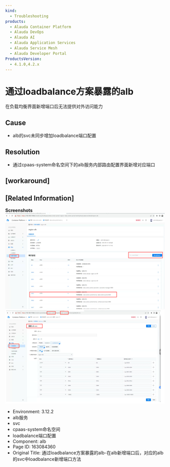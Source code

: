 ```yaml
---
kind:
  - Troubleshooting
products:
  - Alauda Container Platform
  - Alauda DevOps
  - Alauda AI
  - Alauda Application Services
  - Alauda Service Mesh
  - Alauda Developer Portal
ProductsVersion:
  - 4.1.0,4.2.x
---
```

<!-- A type of document that involves encountering a fault, diagnosing it, performing root cause analysis, and providing solutions. -->

# 通过loadbalance方案暴露的alb

在负载均衡界面新增端口后无法提供对外访问能力

## Cause
- alb的svc未同步增加loadbalance端口配置

## Resolution
- 通过cpaas-system命名空间下的alb服务内部路由配置界面新增对应端口

## [workaround]

## [Related Information]
**Screenshots**
![](assets/tong-guo-loadbalancefang-an-bao-lu-de-alb-zai-albxin-zeng-duan-kou-hou-dui-ying/image-2023-10-7_10-3-36.png)
![](assets/tong-guo-loadbalancefang-an-bao-lu-de-alb-zai-albxin-zeng-duan-kou-hou-dui-ying/image-2023-10-7_10-0-53.png)
- Environment: 3.12.2
- alb服务
- svc
- cpaas-system命名空间
- loadbalance端口配置
- Component: alb
- Page ID: 163084360
- Original Title: 通过loadbalance方案暴露的alb-在alb新增端口后，对应的alb的svc中loadbalance新增端口方法
